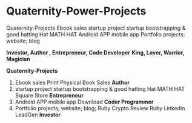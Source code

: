 # Quaternity-Power-Projects
Quaternity-Projects  Ebook sales startup project startup bootstrapping &amp; good hatting Hat MATH HAT Android APP mobile app Portfolio projects; website; blog


**Investor, Author , Entrepreneur, Code Developer**
**King, Lover, Warrior, Magician**

**Quaternity-Projects**

1. Ebook sales Print Physical Book Sales **Author**
2. startup project startup bootstrapping & good hatting Hat MATH HAT Square Store **Entrepreneur**
3. Android APP mobile app Download **Coder Programmer**
4. Portfolio projects; website; blog;  Ruby Crypto Review Ruby LinkedIn LeadGen **Investor**
